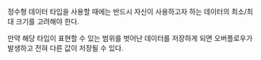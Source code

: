 정수형 데이터 타입을 사용할 때에는 반드시 자신이 사용하고자 하는 데이터의 최소/최대 크기를 고려해야 한다. 

만약 해당 타입이 표현할 수 있는 범위를 벗어난 데이터를 저장하게 되면 오버플로우가 발생하고 전혀 다른 값이 저장될 수 있다. 